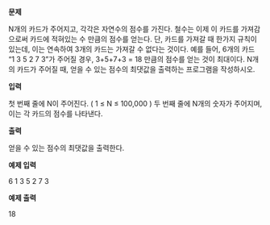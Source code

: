 **문제**

N개의 카드가 주어지고, 각각은 자연수의 점수를 가진다. 철수는 이제 이 카드를 가져감으로써 카드에 적혀있는 수 만큼의 점수를 얻는다. 단, 카드를 가져갈 때 한가지 규칙이 있는데, 이는 연속하여 3개의 카드는 가져갈 수 없다는 것이다. 예를 들어, 6개의 카드 “1 3 5 2 7 3”가 주어질 경우, 3+5+7+3 = 18 만큼의 점수를 얻는 것이 최대이다. N개의 카드가 주어질 때, 얻을 수 있는 점수의 최댓값을 출력하는 프로그램을 작성하시오.

 

**입력**

첫 번째 줄에 N이 주어진다. ( 1 ≤ N ≤ 100,000 ) 두 번째 줄에 N개의 숫자가 주어지며, 이는 각 카드의 점수를 나타낸다.  

**출력**

얻을 수 있는 점수의 최댓값을 출력한다.

 

**예제 입력**

6 1 3 5 2 7 3

**예제 출력**

18